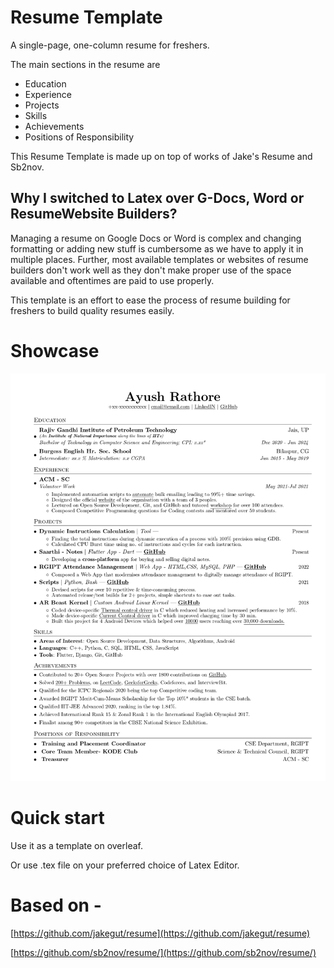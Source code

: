 # Resume Template

A single-page, one-column resume for freshers. 

The main sections in the resume are 

- Education
- Experience
- Projects
- Skills
- Achievements
- Positions of Responsibility

This Resume Template is made up on top of works of Jake's Resume and Sb2nov.

## Why I switched to Latex over G-Docs, Word or ResumeWebsite Builders?

Managing a resume on Google Docs or Word is complex and changing formatting or adding new stuff is cumbersome as we have to apply it in multiple places. Further, most available templates or websites of resume builders don't work well as they don't make proper use of the space available and oftentimes are paid to use properly. 

This template is an effort to ease the process of resume building for freshers to build quality resumes easily.

# Showcase

![Untitled](Resume%20Template%2041e51fc8ec6f48b288435df4986362ca/Untitled.jpeg)

# **Quick start**

Use it as a template on overleaf.

Or use .tex file on your preferred choice of Latex Editor.

# Based on -

[https://github.com/jakegut/resume](https://github.com/jakegut/resume)

[https://github.com/sb2nov/resume/](https://github.com/sb2nov/resume/)